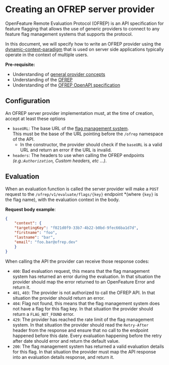 # Creating an OFREP server provider

OpenFeature Remote Evaluation Protocol (OFREP) is an API specification for feature flagging that allows the use of generic providers to connect to any feature flag management systems that supports the protocol.

In this document, we will specify how to write an OFREP provider using the [dynamic-context-paradigm](https://openfeature.dev/specification/glossary/#dynamic-context-paradigm) that is used on server side applications typically operate in the context of multiple users. 

**Pre-requisite:**
- Understanding of [general provider concepts](https://openfeature.dev/docs/reference/concepts/provider/)
- Understanding of the [OFREP](../../README.md)
- Understanding of the [OFREP OpenAPI specification](../../service/openapi.yaml)

## Configuration
An OFREP server provider implementation must, at the time of creation, accept at least these options
- `baseURL`: The base URL of the [flag management system](https://openfeature.dev/specification/glossary#flag-management-system).  
  This must be the base of the URL pointing before the `/ofrep` namespace of the API.
  - In the constructor, the provider should check if the `baseURL` is a valid URL and return an error if the URL is invalid.
- `headers`: The headers to use when calling the OFREP endpoints *(e.g.:`Authorization`, Custom headers, etc ...)*.

## Evaluation
When an evaluation function is called the server provider will make a `POST` request to the `/ofrep/v1/evaluate/flags/{key}` endpoint *(where `{key}` is the flag name), with the evaluation context in the body.

**Request body example**:
```json
{
    "context": {
    "targetingKey": "f021d0f9-33b7-4b22-b0bd-9fec66ba1d7d",
    "firstname": "foo",
    "lastname": "bar",
    "email": "foo.bar@ofrep.dev"
    }
}
```

When calling the API the provider can receive those response codes:
- `400`: Bad evaluation request, this means that the flag management system has returned an error during the evaluation. In that situation the provider should map the error returned to an OpenFeature Error and return it.
- `401`, `403`: The provider is not authorized to call the OFREP API. In that situation the provider should return an error.
- `404`: Flag not found, this means that the flag management system does not have a flag for this flag key. In that situation the provider should return a `FLAG_NOT_FOUND` error.
- `429`: The provider has reached the rate limit of the flag management system. In that situation the provider should read the `Retry-After` header from the response and ensure that no call to the endpoint happened before this date. Every evaluation happening before the retry after date should error and return the default value.
- `200`: The flag management system has returned a valid evaluation details for this flag. In that situation the provider must map the API response into an evaluation details response, and return it.
